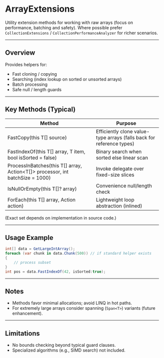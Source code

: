 # ArrayExtensions

Utility extension methods for working with raw arrays (focus on performance, batching and safety). Where possible prefer `CollectionExtensions` / `CollectionPerformanceAnalyzer` for richer scenarios.

---
## Overview
Provides helpers for:
- Fast cloning / copying
- Searching (index lookup on sorted or unsorted arrays)
- Batch processing
- Safe null / length guards

---
## Key Methods (Typical)
| Method | Purpose |
|--------|---------|
| FastCopy<T>(this T[] source) | Efficiently clone value-type arrays (falls back for reference types) |
| FastIndexOf<T>(this T[] array, T item, bool isSorted = false) | Binary search when sorted else linear scan |
| ProcessInBatches<T>(this T[] array, Action<T[]> processor, int batchSize = 1000) | Invoke delegate over fixed-size slices |
| IsNullOrEmpty<T>(this T[]? array) | Convenience null/length check |
| ForEach<T>(this T[] array, Action<T> action) | Lightweight loop abstraction (inlined) |

(Exact set depends on implementation in source code.)

---
## Usage Example
```csharp
int[] data = GetLargeIntArray();
foreach (var chunk in data.Chunk(500)) // if standard helper exists
{
    // process subset
}
int pos = data.FastIndexOf(42, isSorted:true);
```

---
## Notes
- Methods favor minimal allocations; avoid LINQ in hot paths.
- For extremely large arrays consider spanning (`Span<T>`) variants (future enhancement).

---
## Limitations
- No bounds checking beyond typical guard clauses.
- Specialized algorithms (e.g., SIMD search) not included.
